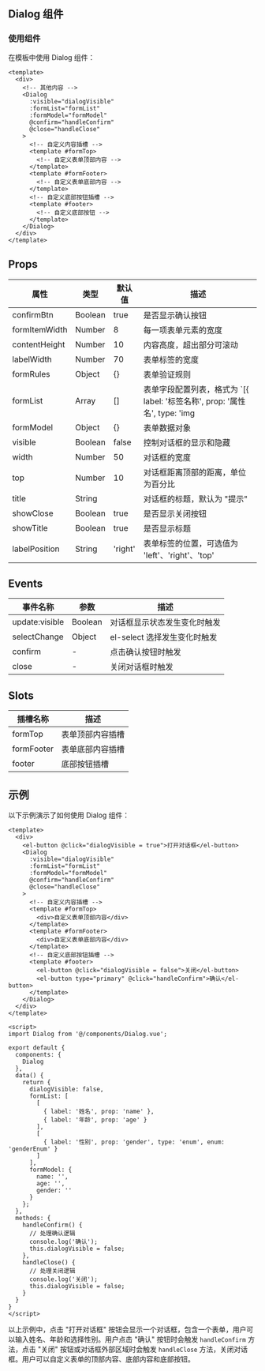 ## Dialog 组件

### 使用组件

在模板中使用 Dialog 组件：

```vue
<template>
  <div>
    <!-- 其他内容 -->
    <Dialog
      :visible="dialogVisible"
      :formList="formList"
      :formModel="formModel"
      @confirm="handleConfirm"
      @close="handleClose"
    >
      <!-- 自定义内容插槽 -->
      <template #formTop>
        <!-- 自定义表单顶部内容 -->
      </template>
      <template #formFooter>
        <!-- 自定义表单底部内容 -->
      </template>
      <!-- 自定义底部按钮插槽 -->
      <template #footer>
        <!-- 自定义底部按钮 -->
      </template>
    </Dialog>
  </div>
</template>
```

## Props

| 属性          | 类型    | 默认值  | 描述                                                         |
| ------------- | ------- | ------- | ------------------------------------------------------------ |
| confirmBtn    | Boolean | true    | 是否显示确认按钮                                             |
| formItemWidth | Number  | 8       | 每一项表单元素的宽度                                         |
| contentHeight | Number  | 10      | 内容高度，超出部分可滚动                                     |
| labelWidth    | Number  | 70      | 表单标签的宽度                                               |
| formRules     | Object  | {}      | 表单验证规则                                                 |
| formList      | Array   | []      | 表单字段配置列表，格式为 `[{ label: '标签名称', prop: '属性名', type: 'img|enum|time', enum: '枚举名' }]` |
| formModel     | Object  | {}      | 表单数据对象                                                 |
| visible          | Boolean | false   | 控制对话框的显示和隐藏                                       |
| width         | Number  | 50      | 对话框的宽度                                                 |
| top           | Number  | 10      | 对话框距离顶部的距离，单位为百分比                           |
| title         | String  |         | 对话框的标题，默认为 "提示"                                  |
| showClose     | Boolean | true    | 是否显示关闭按钮                                             |
| showTitle     | Boolean | true    | 是否显示标题                                                 |
| labelPosition | String  | 'right' | 表单标签的位置，可选值为 'left'、'right'、'top'              |

## Events

| 事件名称     | 参数    | 描述                         |
| ------------ | ------- | ---------------------------- |
| update:visible  | Boolean | 对话框显示状态发生变化时触发 |
| selectChange | Object  | el-select 选择发生变化时触发 |
| confirm      | -       | 点击确认按钮时触发           |
| close        | -       | 关闭对话框时触发             |

## Slots

| 插槽名称   | 描述             |
| ---------- | ---------------- |
| formTop    | 表单顶部内容插槽 |
| formFooter | 表单底部内容插槽 |
| footer     | 底部按钮插槽     |

## 示例

以下示例演示了如何使用 Dialog 组件：

```vue
<template>
  <div>
    <el-button @click="dialogVisible = true">打开对话框</el-button>
    <Dialog
      :visible="dialogVisible"
      :formList="formList"
      :formModel="formModel"
      @confirm="handleConfirm"
      @close="handleClose"
    >
      <!-- 自定义内容插槽 -->
      <template #formTop>
        <div>自定义表单顶部内容</div>
      </template>
      <template #formFooter>
        <div>自定义表单底部内容</div>
      </template>
      <!-- 自定义底部按钮插槽 -->
      <template #footer>
        <el-button @click="dialogVisible = false">关闭</el-button>
        <el-button type="primary" @click="handleConfirm">确认</el-button>
      </template>
    </Dialog>
  </div>
</template>

<script>
import Dialog from '@/components/Dialog.vue';

export default {
  components: {
    Dialog
  },
  data() {
    return {
      dialogVisible: false,
      formList: [
        [
          { label: '姓名', prop: 'name' },
          { label: '年龄', prop: 'age' }
        ],
        [
          { label: '性别', prop: 'gender', type: 'enum', enum: 'genderEnum' }
        ]
      ],
      formModel: {
        name: '',
        age: '',
        gender: ''
      }
    };
  },
  methods: {
    handleConfirm() {
      // 处理确认逻辑
      console.log('确认');
      this.dialogVisible = false;
    },
    handleClose() {
      // 处理关闭逻辑
      console.log('关闭');
      this.dialogVisible = false;
    }
  }
}
</script>
```

以上示例中，点击 "打开对话框" 按钮会显示一个对话框，包含一个表单，用户可以输入姓名、年龄和选择性别。用户点击 "确认" 按钮时会触发 `handleConfirm` 方法，点击 "关闭" 按钮或对话框外部区域时会触发 `handleClose` 方法，关闭对话框。用户可以自定义表单的顶部内容、底部内容和底部按钮。
